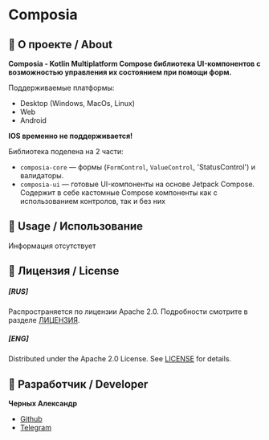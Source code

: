 # Composia

## 🧐 О проекте / About
**Composia - Kotlin Multiplatform Compose библиотека UI-компонентов с возможностью управления их состоянием при помощи форм.**

Поддерживаемые платформы:
 - Desktop (Windows, MacOs, Linux)
 - Web
 - Android

**IOS временно не поддерживается!**


Библиотека поделена на 2 части:
- `composia-core` — формы (`FormControl`, `ValueControl`, 'StatusControl') и валидаторы.
- `composia-ui` — готовые UI-компоненты на основе Jetpack Compose. Содержит в себе кастомные Compose компоненты как с использованием контролов, так и без них

## 🚬 Usage / Использование

Информация отсутствует

## 📜 Лицензия / License

##### [RUS]

Распространяется по лицензии Apache 2.0. Подробности смотрите в разделе [ЛИЦЕНЗИЯ](/LICENSE).

##### [ENG]

Distributed under the Apache 2.0 License. See [LICENSE](/LICENSE) for details.

## 👾 Разработчик / Developer

**Черных Александр**

- [Github](https://github.com/RavenZIP)
- [Telegram](https://t.me/RavenZIP)
